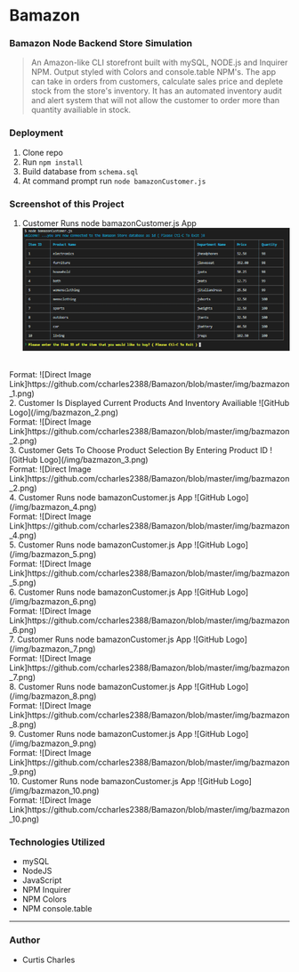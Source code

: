 # Bamazon
### Bamazon Node Backend Store Simulation

>An Amazon-like CLI storefront built with mySQL, NODE.js and Inquirer NPM. Output styled with Colors and console.table NPM's. The app can take in orders from customers, calculate sales price and deplete stock from the store's inventory. It has an automated inventory audit and alert system that will not allow the customer to order more than quantity availiable in stock.

### Deployment

1. Clone repo
2. Run `npm install`
3. Build database from `schema.sql`
4. At command prompt run `node bamazonCustomer.js`

### Screenshot of this Project

1. Customer Runs node bamazonCustomer.js App
![GitHub Logo](/img/bazmazon_1.png)
<br>
Format: ![Direct Image Link]https://github.com/ccharles2388/Bamazon/blob/master/img/bazmazon_1.png)
<br>
2. Customer Is Displayed Current Products And Inventory Availiable
![GitHub Logo](/img/bazmazon_2.png)
<br>
Format: ![Direct Image Link]https://github.com/ccharles2388/Bamazon/blob/master/img/bazmazon_2.png)
<br>
3. Customer Gets To Choose Product Selection By Entering Product ID
![GitHub Logo](/img/bazmazon_3.png)
<br>
Format: ![Direct Image Link]https://github.com/ccharles2388/Bamazon/blob/master/img/bazmazon_2.png)
<br>
4. Customer Runs node bamazonCustomer.js App
![GitHub Logo](/img/bazmazon_4.png)
<br>
Format: ![Direct Image Link]https://github.com/ccharles2388/Bamazon/blob/master/img/bazmazon_4.png)
<br>
5. Customer Runs node bamazonCustomer.js App
![GitHub Logo](/img/bazmazon_5.png)
<br>
Format: ![Direct Image Link]https://github.com/ccharles2388/Bamazon/blob/master/img/bazmazon_5.png)
<br>
6. Customer Runs node bamazonCustomer.js App
![GitHub Logo](/img/bazmazon_6.png)
<br>
Format: ![Direct Image Link]https://github.com/ccharles2388/Bamazon/blob/master/img/bazmazon_6.png)
<br>
7. Customer Runs node bamazonCustomer.js App
![GitHub Logo](/img/bazmazon_7.png)
<br>
Format: ![Direct Image Link]https://github.com/ccharles2388/Bamazon/blob/master/img/bazmazon_7.png)
<br>
8. Customer Runs node bamazonCustomer.js App
![GitHub Logo](/img/bazmazon_8.png)
<br>
Format: ![Direct Image Link]https://github.com/ccharles2388/Bamazon/blob/master/img/bazmazon_8.png)
<br>
9. Customer Runs node bamazonCustomer.js App
![GitHub Logo](/img/bazmazon_9.png)
<br>
Format: ![Direct Image Link]https://github.com/ccharles2388/Bamazon/blob/master/img/bazmazon_9.png)
<br>
10. Customer Runs node bamazonCustomer.js App
![GitHub Logo](/img/bazmazon_10.png)
<br>
Format: ![Direct Image Link]https://github.com/ccharles2388/Bamazon/blob/master/img/bazmazon_10.png)

### Technologies Utilized

* mySQL
* NodeJS
* JavaScript
* NPM Inquirer
* NPM Colors
* NPM console.table

---

### Author

* Curtis Charles